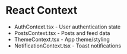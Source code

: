 # React Context

- AuthContext.tsx - User authentication state
- PostsContext.tsx - Posts and feed data
- ThemeContext.tsx - App theme/styling
- NotificationContext.tsx - Toast notifications
